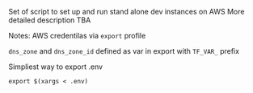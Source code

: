 Set of script to set up and run stand alone dev instances on AWS 
More detailed description TBA


Notes:
AWS credentilas via `export` profile

`dns_zone` and `dns_zone_id` defined as var in export with `TF_VAR_` prefix

Simpliest way to export .env

``` export $(xargs < .env) ```